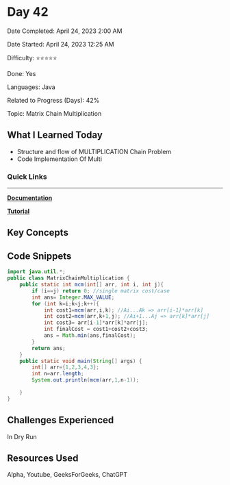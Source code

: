 # Day 42

Date Completed: April 24, 2023 2:00 AM

Date Started: April 24, 2023 12:25 AM

Difficulty: ⭐⭐⭐⭐⭐

Done: Yes

Languages: Java

Related to Progress (Days): 42%

Topic: Matrix Chain Multiplication

## What I Learned Today

- Structure and flow of MULTIPLICATION Chain Problem
- Code Implementation Of Multi

### Quick Links

---

[**Documentation**](https://www.geeksforgeeks.org/matrix-chain-multiplication-dp-8/amp/)

[**Tutorial**](https://youtu.be/prx1psByp7U)

## Key Concepts

## Code Snippets

```java
import java.util.*;
public class MatrixChainMultiplication {
    public static int mcm(int[] arr, int i, int j){
        if (i==j) return 0; //single matrix cost/case
        int ans= Integer.MAX_VALUE;
        for (int k=i;k<j;k++){
            int cost1=mcm(arr,i,k); //Ai...Ak => arr[i-1}*arr[k]
            int cost2=mcm(arr,k+1,j); //Ai+1...Aj => arr[k]*arr[j]
            int cost3= arr[i-1]*arr[k]*arr[j];
            int finalCost = cost1+cost2+cost3;
            ans = Math.min(ans,finalCost);
        }
        return ans;
    }
    public static void main(String[] args) {
        int[] arr={1,2,3,4,3};
        int n=arr.length;
        System.out.println(mcm(arr,1,n-1));

    }
}
```

## Challenges Experienced

In Dry Run 

## Resources Used

Alpha, Youtube, GeeksForGeeks, ChatGPT
